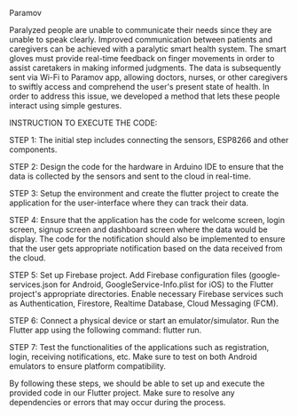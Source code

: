Paramov 

Paralyzed people are unable to communicate their needs since they are unable to speak clearly. Improved communication between patients and caregivers can be achieved with a paralytic smart health system.  The smart gloves must provide real-time feedback on finger movements in order to assist caretakers in making informed judgments. The data is subsequently sent via  Wi-Fi to Paramov app, allowing doctors, nurses, or other caregivers to swiftly access and comprehend the user's present state of health. In order to address this issue, we developed a method that lets these people interact using simple gestures.

INSTRUCTION TO EXECUTE THE CODE:

STEP 1: The initial step includes connecting the sensors, ESP8266 and other components.

STEP 2: Design the code for the hardware in Arduino IDE to ensure that the data is collected by the sensors and sent to the cloud in real-time.

STEP 3: Setup the environment and create the flutter project to create the application for the user-interface where they can track their data.

STEP 4: Ensure that the application has the code for welcome screen, login screen, signup screen and dashboard screen where the data would be display. The code for the notification should also be implemented to ensure that the user gets appropriate notification based on the data received from the cloud.

STEP 5: Set up Firebase project. Add Firebase configuration files (google-services.json for Android, GoogleService-Info.plist for iOS) to the Flutter project's appropriate directories. Enable necessary Firebase services such as Authentication, Firestore, Realtime Database, Cloud Messaging (FCM).

STEP 6: Connect a physical device or start an emulator/simulator. Run the Flutter app using the following command: flutter run.

STEP 7: Test the functionalities of the applications such as registration, login, receiving notifications, etc. Make sure to test on both Android emulators to ensure platform compatibility.

By following these steps, we should be able to set up and execute the provided code in our Flutter project. Make sure to resolve any dependencies or errors that may occur during the process.
